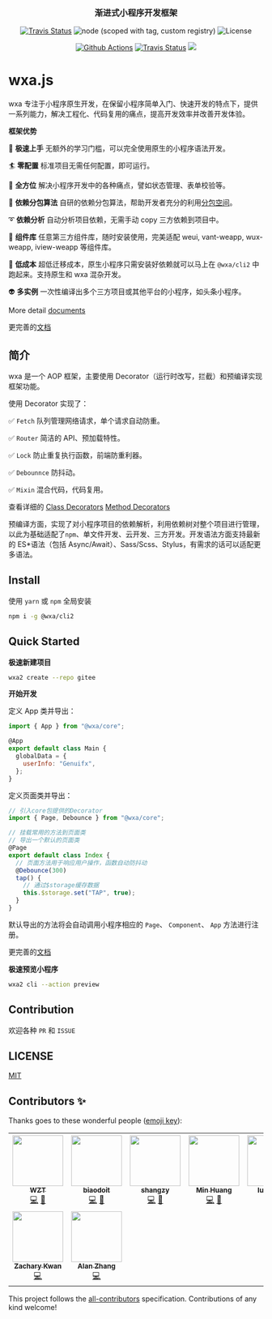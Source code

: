 <h3 align="center">
    渐进式小程序开发框架
</h3>
<p align="center">
    <a href="https://www.npmjs.com/package/@wxa/cli2"><img alt="Travis Status" src="https://img.shields.io/npm/v/@wxa/cli2.svg?label=NPM&color=brightGreen&style=flat-square&logo=npm"></a>
    <img alt="node (scoped with tag, custom registry)" src="https://img.shields.io/badge/Node-%3E%3D%208.15.0-brightgreen.svg?maxAge=2592000&style=flat-square&logo=node" />
    <img alt="License" src="https://img.shields.io/npm/l/@wxa/core.svg?color=brightGreen&style=flat-square&label=License" />
</p>
<p align="center">
    <a href="https://github.com/WeBankFinTech/wxa/actions"><img alt="Github Actions" src="https://github.com/WeBankFinTech/wxa/workflows/Jest%20&%20Codecov/badge.svg?branch=master&style=flat-square"></a>
    <a href="https://dev.azure.com/genuifx/wxa/_build?definitionId=1"><img alt="Travis Status" src="https://dev.azure.com/genuifx/wxa/_apis/build/status/wxajs.wxa?branchName=master"></a>
    <a href="https://codecov.io/gh/WeBankFinTech/wxa">
        <img src="https://codecov.io/gh/WeBankFinTech/wxa/branch/master/graph/badge.svg" />
    </a>
</p>

# wxa.js

wxa 专注于小程序原生开发，在保留小程序简单入门、快速开发的特点下，提供一系列能力，解决工程化、代码复用的痛点，提高开发效率并改善开发体验。

**框架优势**

🖖 **极速上手** 无额外的学习门槛，可以完全使用原生的小程序语法开发。

:surfer: **零配置** 标准项目无需任何配置，即可运行。

:penguin: **全方位** 解决小程序开发中的各种痛点，譬如状态管理、表单校验等。

:rocket: **依赖分包算法** 自研的依赖分包算法，帮助开发者充分的利用[分包空间](https://developers.weixin.qq.com/miniprogram/dev/framework/subpackages/basic.html)。

:curly_loop: **依赖分析** 自动分析项目依赖，无需手动 copy 三方依赖到项目中。

🤖 **组件库** 任意第三方组件库，随时安装使用，完美适配 weui, vant-weapp, wux-weapp, iview-weapp 等组件库。

:light_rail: **低成本** 超低迁移成本，原生小程序只需安装好依赖就可以马上在 `@wxa/cli2` 中跑起来。支持原生和 wxa 混杂开发。

:alien: **多实例** 一次性编译出多个三方项目或其他平台的小程序，如头条小程序。

More detail [documents](https://wxajs.gitee.io/wxa/)

更完善的[文档](https://wxajs.gitee.io/wxa/)

## 简介

wxa 是一个 AOP 框架，主要使用 Decorator（运行时改写，拦截）和预编译实现框架功能。

使用 Decorator 实现了：

:white_check_mark: `Fetch` 队列管理网络请求，单个请求自动防重。

:white_check_mark: `Router` 简洁的 API、预加载特性。

:white_check_mark: `Lock` 防止重复执行函数，前端防重利器。

:white_check_mark: `Debounnce` 防抖动。

:white_check_mark: `Mixin` 混合代码，代码复用。

查看详细的 [Class Decorators](https://wxajs.gitee.io/wxa/core/decorators/class.html) [Method Decorators](https://wxajs.gitee.io/wxa/core/decorators/methods.html)

预编译方面，实现了对小程序项目的依赖解析，利用依赖树对整个项目进行管理，以此为基础适配了`npm`、单文件开发、云开发、三方开发。开发语法方面支持最新的 ES\*语法（包括 Async/Await）、Sass/Scss、Stylus，有需求的话可以适配更多语法。

## Install

使用 `yarn` 或 `npm` 全局安装

```bash
npm i -g @wxa/cli2
```

## Quick Started

**极速新建项目**

```bash
wxa2 create --repo gitee
```

**开始开发**

定义 App 类并导出：

```javascript
import { App } from "@wxa/core";

@App
export default class Main {
  globalData = {
    userInfo: "Genuifx",
  };
}
```

定义页面类并导出：

```javascript
// 引入core包提供的Decorator
import { Page, Debounce } from "@wxa/core";

// 挂载常用的方法到页面类
// 导出一个默认的页面类
@Page
export default class Index {
  // 页面方法用于响应用户操作，函数自动防抖动
  @Debounce(300)
  tap() {
    // 通过$storage缓存数据
    this.$storage.set("TAP", true);
  }
}
```

默认导出的方法将会自动调用小程序相应的 `Page`、 `Component`、 `App` 方法进行注册。

更完善的[文档](https://wxajs.gitee.io/wxa/)

**极速预览小程序**

```bash
wxa2 cli --action preview
```

## Contribution

欢迎各种 `PR` 和 `ISSUE`

## LICENSE

[MIT](./LICENSE)

## Contributors ✨

Thanks goes to these wonderful people ([emoji key](https://allcontributors.org/docs/en/emoji-key)):

<!-- ALL-CONTRIBUTORS-LIST:START - Do not remove or modify this section -->
<!-- prettier-ignore-start -->
<!-- markdownlint-disable -->
<table>
  <tr>
    <td align="center"><a href="https://genuifx.github.io/"><img src="https://avatars2.githubusercontent.com/u/10156994?v=4?s=100" width="100px;" alt=""/><br /><sub><b>WZT</b></sub></a><br /><a href="https://github.com/wxajs/wxa/commits?author=Genuifx" title="Code">💻</a> <a href="#maintenance-Genuifx" title="Maintenance">🚧</a></td>
    <td align="center"><a href="https://github.com/biaodoit"><img src="https://avatars1.githubusercontent.com/u/2704629?v=4?s=100" width="100px;" alt=""/><br /><sub><b>biaodoit</b></sub></a><br /><a href="https://github.com/wxajs/wxa/commits?author=biaodoit" title="Code">💻</a> <a href="#maintenance-biaodoit" title="Maintenance">🚧</a></td>
    <td align="center"><a href="http://www.szy321.com/"><img src="https://avatars2.githubusercontent.com/u/12182232?v=4?s=100" width="100px;" alt=""/><br /><sub><b>shangzy</b></sub></a><br /><a href="https://github.com/wxajs/wxa/commits?author=szYuan" title="Code">💻</a> <a href="#maintenance-szYuan" title="Maintenance">🚧</a></td>
    <td align="center"><a href="https://github.com/hm-fannie"><img src="https://avatars3.githubusercontent.com/u/6054788?v=4?s=100" width="100px;" alt=""/><br /><sub><b>Min Huang</b></sub></a><br /><a href="https://github.com/wxajs/wxa/commits?author=hm-fannie" title="Code">💻</a> <a href="#maintenance-hm-fannie" title="Maintenance">🚧</a></td>
    <td align="center"><a href="https://github.com/lucaszhu2zgf"><img src="https://avatars3.githubusercontent.com/u/2087827?v=4?s=100" width="100px;" alt=""/><br /><sub><b>lucaszhu</b></sub></a><br /><a href="https://github.com/wxajs/wxa/commits?author=lucaszhu2zgf" title="Code">💻</a> <a href="#maintenance-lucaszhu2zgf" title="Maintenance">🚧</a></td>
    <td align="center"><a href="https://github.com/liuhang8023"><img src="https://avatars2.githubusercontent.com/u/24379224?v=4?s=100" width="100px;" alt=""/><br /><sub><b>hughliu</b></sub></a><br /><a href="https://github.com/wxajs/wxa/commits?author=liuhang8023" title="Code">💻</a> <a href="#maintenance-liuhang8023" title="Maintenance">🚧</a></td>
    <td align="center"><a href="https://github.com/FlyDaisy"><img src="https://avatars0.githubusercontent.com/u/33273144?v=4?s=100" width="100px;" alt=""/><br /><sub><b>会飞的猫</b></sub></a><br /><a href="https://github.com/wxajs/wxa/commits?author=FlyDaisy" title="Code">💻</a> <a href="#maintenance-FlyDaisy" title="Maintenance">🚧</a></td>
  </tr>
  <tr>
    <td align="center"><a href="https://zacharykwan.com/"><img src="https://avatars0.githubusercontent.com/u/11681043?v=4?s=100" width="100px;" alt=""/><br /><sub><b>Zachary Kwan</b></sub></a><br /><a href="https://github.com/wxajs/wxa/commits?author=zehuiguan" title="Code">💻</a></td>
    <td align="center"><a href="https://segmentfault.com/u/alan"><img src="https://avatars0.githubusercontent.com/u/1666185?v=4?s=100" width="100px;" alt=""/><br /><sub><b>Alan Zhang</b></sub></a><br /><a href="https://github.com/wxajs/wxa/commits?author=zcfan" title="Code">💻</a></td>
  </tr>
</table>

<!-- markdownlint-restore -->
<!-- prettier-ignore-end -->

<!-- ALL-CONTRIBUTORS-LIST:END -->

This project follows the [all-contributors](https://github.com/all-contributors/all-contributors) specification. Contributions of any kind welcome!